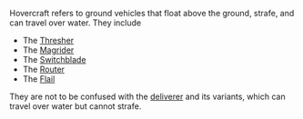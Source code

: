 Hovercraft refers to ground vehicles that float above the ground, strafe, and
can travel over water. They include

- The [Thresher](../vehicles/Thresher.md)
- The [Magrider](../vehicles/Magrider.md)
- The [Switchblade](../items/Switchblade.md)
- The [Router](../vehicles/Router.md)
- The [Flail](../vehicles/Flail.md)

They are not to be confused with the [deliverer](../vehicles/Deliverer.md) and
its variants, which can travel over water but cannot strafe.

<!--[Category:Terminology](Category:Terminology.md)-->
